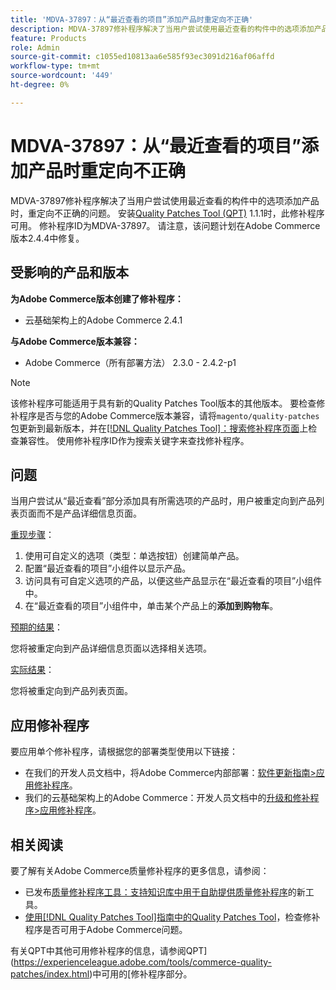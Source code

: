 ```yaml
---
title: 'MDVA-37897：从“最近查看的项目”添加产品时重定向不正确'
description: MDVA-37897修补程序解决了当用户尝试使用最近查看的构件中的选项添加产品时，重定向不正确的问题。 安装[Quality Patches Tool (QPT)](https://experienceleague.adobe.com/en/docs/commerce-knowledge-base/kb/announcements/commerce-announcements/magento-quality-patches-released-new-tool-to-self-serve-quality-patches) 1.1.1后，即可使用此修补程序。 修补程序ID为MDVA-37897。 请注意，该问题计划在Adobe Commerce版本2.4.4中修复。
feature: Products
role: Admin
source-git-commit: c1055ed10813aa6e585f93ec3091d216af06affd
workflow-type: tm+mt
source-wordcount: '449'
ht-degree: 0%

---
```


# MDVA-37897：从“最近查看的项目”添加产品时重定向不正确

MDVA-37897修补程序解决了当用户尝试使用最近查看的构件中的选项添加产品时，重定向不正确的问题。 安装[Quality Patches Tool (QPT)](https://experienceleague.adobe.com/en/docs/commerce-knowledge-base/kb/announcements/commerce-announcements/magento-quality-patches-released-new-tool-to-self-serve-quality-patches) 1.1.1时，此修补程序可用。 修补程序ID为MDVA-37897。 请注意，该问题计划在Adobe Commerce版本2.4.4中修复。

## 受影响的产品和版本

**为Adobe Commerce版本创建了修补程序：**

* 云基础架构上的Adobe Commerce 2.4.1

**与Adobe Commerce版本兼容：**

* Adobe Commerce（所有部署方法） 2.3.0 - 2.4.2-p1

>[!NOTE]
>
>该修补程序可能适用于具有新的Quality Patches Tool版本的其他版本。 要检查修补程序是否与您的Adobe Commerce版本兼容，请将`magento/quality-patches`包更新到最新版本，并在[[!DNL Quality Patches Tool]：搜索修补程序页面](https://experienceleague.adobe.com/en/docs/commerce-knowledge-base/kb/announcements/commerce-announcements/magento-quality-patches-released-new-tool-to-self-serve-quality-patches)上检查兼容性。 使用修补程序ID作为搜索关键字来查找修补程序。

## 问题

当用户尝试从“最近查看”部分添加具有所需选项的产品时，用户被重定向到产品列表页面而不是产品详细信息页面。

<u>重现步骤</u>：

1. 使用可自定义的选项（类型：单选按钮）创建简单产品。
1. 配置“最近查看的项目”小组件以显示产品。
1. 访问具有可自定义选项的产品，以便这些产品显示在“最近查看的项目”小组件中。
1. 在“最近查看的项目”小组件中，单击某个产品上的&#x200B;**添加到购物车**。

<u>预期的结果</u>：

您将被重定向到产品详细信息页面以选择相关选项。

<u>实际结果</u>：

您将被重定向到产品列表页面。

## 应用修补程序

要应用单个修补程序，请根据您的部署类型使用以下链接：

* 在我们的开发人员文档中，将Adobe Commerce内部部署：[软件更新指南>应用修补程序](https://devdocs.magento.com/guides/v2.4/comp-mgr/patching/mqp.html)。
* 我们的云基础架构上的Adobe Commerce：开发人员文档中的[升级和修补程序>应用修补程序](https://devdocs.magento.com/cloud/project/project-patch.html)。

## 相关阅读

要了解有关Adobe Commerce质量修补程序的更多信息，请参阅：

* 已发布[质量修补程序工具：支持知识库中用于自助提供质量修补程序](https://experienceleague.adobe.com/en/docs/commerce-knowledge-base/kb/announcements/commerce-announcements/magento-quality-patches-released-new-tool-to-self-serve-quality-patches)的新工具。
* [使用[!DNL Quality Patches Tool]指南中的Quality Patches Tool](/help/tools/quality-patches-tool/patches-available-in-qpt/check-patch-for-magento-issue-with-magento-quality-patches.md)，检查修补程序是否可用于Adobe Commerce问题。

有关QPT中其他可用修补程序的信息，请参阅QPT](https://experienceleague.adobe.com/tools/commerce-quality-patches/index.html)中可用的[修补程序部分。
